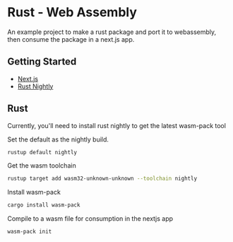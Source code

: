 # Rust - Web Assembly

An example project to make a rust package and port it to webassembly,
then consume the package in a next.js app.

## Getting Started
 * [Next.js](https://github.com/zeit/next.js/)
 * [Rust Nightly](https://rust-lang-nursery.github.io/rust-wasm/setup.html)


## Rust
Currently, you'll need to install rust nightly to get the latest wasm-pack tool

Set the default as the nightly build.
```bash
rustup default nightly
```

Get the wasm toolchain
```bash
rustup target add wasm32-unknown-unknown --toolchain nightly
```

Install wasm-pack
```bash
cargo install wasm-pack
```

Compile to a wasm file for consumption in the nextjs app
```bash
wasm-pack init
```
